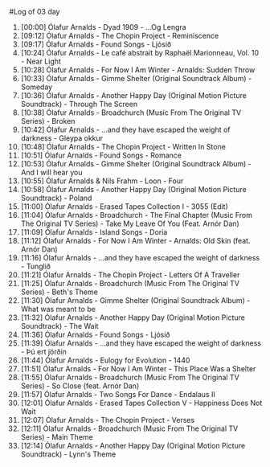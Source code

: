 #Log of 03 day

1. [00:00] Ólafur Arnalds - Dyad 1909 - ...Og Lengra
1. [09:12] Ólafur Arnalds - The Chopin Project - Reminiscence
1. [09:17] Ólafur Arnalds - Found Songs - Ljósið
1. [10:24] Ólafur Arnalds - Le café abstrait by Raphaël Marionneau, Vol. 10 - Near Light
1. [10:28] Ólafur Arnalds - For Now I Am Winter - Arnalds: Sudden Throw
1. [10:33] Ólafur Arnalds - Gimme Shelter (Original Soundtrack Album) - Someday
1. [10:36] Ólafur Arnalds - Another Happy Day (Original Motion Picture Soundtrack) - Through The Screen
1. [10:38] Ólafur Arnalds - Broadchurch (Music From The Original TV Series) - Broken
1. [10:42] Ólafur Arnalds - ...and they have escaped the weight of darkness - Gleypa okkur
1. [10:48] Ólafur Arnalds - The Chopin Project - Written In Stone
1. [10:51] Ólafur Arnalds - Found Songs - Romance
1. [10:53] Ólafur Arnalds - Gimme Shelter (Original Soundtrack Album) - And I will hear you
1. [10:55] Ólafur Arnalds & Nils Frahm - Loon - Four
1. [10:58] Ólafur Arnalds - Another Happy Day (Original Motion Picture Soundtrack) - Poland
1. [11:00] Ólafur Arnalds - Erased Tapes Collection I - 3055 (Edit)
1. [11:04] Ólafur Arnalds - Broadchurch - The Final Chapter (Music From The Original TV Series) - Take My Leave Of You (Feat. Arnór Dan)
1. [11:09] Ólafur Arnalds - Island Songs - Doria
1. [11:12] Ólafur Arnalds - For Now I Am Winter - Arnalds: Old Skin (feat. Arnór Dan)
1. [11:16] Ólafur Arnalds - ...and they have escaped the weight of darkness - Tunglið
1. [11:21] Ólafur Arnalds - The Chopin Project - Letters Of A Traveller
1. [11:25] Ólafur Arnalds - Broadchurch (Music From The Original TV Series) - Beth's Theme
1. [11:30] Ólafur Arnalds - Gimme Shelter (Original Soundtrack Album) - What was meant to be
1. [11:32] Ólafur Arnalds - Another Happy Day (Original Motion Picture Soundtrack) - The Wait
1. [11:36] Ólafur Arnalds - Found Songs - Ljósið
1. [11:39] Ólafur Arnalds - ...and they have escaped the weight of darkness - Þú ert jörðin
1. [11:44] Ólafur Arnalds - Eulogy for Evolution - 1440
1. [11:51] Ólafur Arnalds - For Now I Am Winter - This Place Was a Shelter
1. [11:55] Ólafur Arnalds - Broadchurch (Music From The Original TV Series) - So Close (feat. Arnór Dan)
1. [11:57] Ólafur Arnalds - Two Songs For Dance - Endalaus II
1. [12:01] Ólafur Arnalds - Erased Tapes Collection V - Happiness Does Not Wait
1. [12:07] Ólafur Arnalds - The Chopin Project - Verses
1. [12:11] Ólafur Arnalds - Broadchurch (Music From The Original TV Series) - Main Theme
1. [12:14] Ólafur Arnalds - Another Happy Day (Original Motion Picture Soundtrack) - Lynn's Theme
